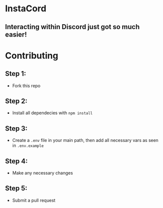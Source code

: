 <h1>InstaCord</h1>
<h2>Interacting within Discord just got so much easier!</h2>

# Contributing

## Step 1:
- Fork this repo
## Step 2:
- Install all dependecies with `npm install`
## Step 3:
- Create a `.env` file in your main path, then add all necessary vars as seen in `.env.example`
## Step 4:
- Make any necessary changes
## Step 5:
- Submit a pull request